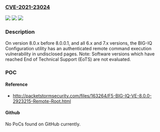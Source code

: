 ### [CVE-2021-23024](https://cve.mitre.org/cgi-bin/cvename.cgi?name=CVE-2021-23024)
![](https://img.shields.io/static/v1?label=Product&message=BIG-IQ&color=blue)
![](https://img.shields.io/static/v1?label=Version&message=n%2Fa&color=blue)
![](https://img.shields.io/static/v1?label=Vulnerability&message=remote%20command%20execution&color=brighgreen)

### Description

On version 8.0.x before 8.0.0.1, and all 6.x and 7.x versions, the BIG-IQ Configuration utility has an authenticated remote command execution vulnerability in undisclosed pages. Note: Software versions which have reached End of Technical Support (EoTS) are not evaluated.

### POC

#### Reference
- http://packetstormsecurity.com/files/163264/F5-BIG-IQ-VE-8.0.0-2923215-Remote-Root.html

#### Github
No PoCs found on GitHub currently.

